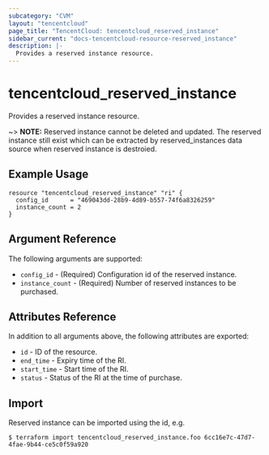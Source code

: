 ```yaml
---
subcategory: "CVM"
layout: "tencentcloud"
page_title: "TencentCloud: tencentcloud_reserved_instance"
sidebar_current: "docs-tencentcloud-resource-reserved_instance"
description: |-
  Provides a reserved instance resource.
---
```


# tencentcloud_reserved_instance

Provides a reserved instance resource.

~> **NOTE:** Reserved instance cannot be deleted and updated. The reserved instance still exist which can be extracted by reserved_instances data source when reserved instance is destroied.

## Example Usage

```hcl
resource "tencentcloud_reserved_instance" "ri" {
  config_id      = "469043dd-28b9-4d89-b557-74f6a8326259"
  instance_count = 2
}
```

## Argument Reference

The following arguments are supported:

* `config_id` - (Required) Configuration id of the reserved instance.
* `instance_count` - (Required) Number of reserved instances to be purchased.

## Attributes Reference

In addition to all arguments above, the following attributes are exported:

* `id` - ID of the resource.
* `end_time` - Expiry time of the RI.
* `start_time` - Start time of the RI.
* `status` - Status of the RI at the time of purchase.


## Import

Reserved instance can be imported using the id, e.g.

```
$ terraform import tencentcloud_reserved_instance.foo 6cc16e7c-47d7-4fae-9b44-ce5c0f59a920
```

